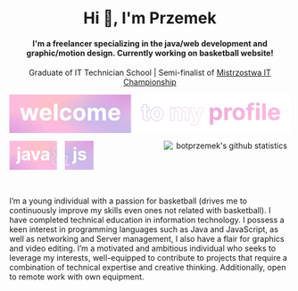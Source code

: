 <h1 align="center">Hi 👋, I'm Przemek</h1>
<h4 align="center">I'm a freelancer specializing in the java/web development and graphic/motion design. Currently working on basketball website!</h4>

<p align="center">Graduate of IT Technician School | Semi-finalist of <a href="https://www.mistrzostwait.com/">Mistrzostwa IT Championship</a></i></p>
<p align="center"><img align="center" src="assets/botprzemek.svg"></p>

<p align="center">
  <img align="left" src="assets/java.svg" width="30%">
  <img align="right" src="https://github-readme-stats.vercel.app/api?username=botprzemek&show_icons=true&theme=transparent&text_color=fff&title_color=eeb3d9&icon_color=eeb3d9&hide_title=true&hide_border=true&hide=stars,contribs&count_private=true" alt="botprzemek's github statistics" width="45%">
</p>
</br>
</br>
</br>
</br>
</br>
<p align="left">I’m a young individual with a passion for basketball (drives me to continuously improve my skills even ones not related with basketball). I have completed technical education in information technology. I possess a keen interest in programming languages such as Java and JavaScript, as well as networking and Server management, I also have a flair for graphics and video editing. I’m a motivated and ambitious individual who seeks to leverage my interests, well-equipped to contribute to projects that require a combination of technical expertise and creative thinking. Additionally, open to remote work with own equipment.</p>
